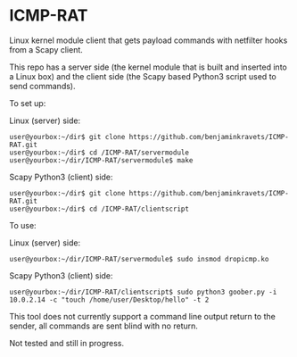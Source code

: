 # ICMP-RAT
Linux kernel module client that gets payload commands with netfilter hooks from a Scapy client.

This repo has a server side (the kernel module that is built and inserted into a Linux box) and the client side (the Scapy based Python3 script used to send commands). 

To set up:

Linux (server) side:
```
user@yourbox:~/dir$ git clone https://github.com/benjaminkravets/ICMP-RAT.git
user@yourbox:~/dir$ cd /ICMP-RAT/servermodule
user@yourbox:~/dir/ICMP-RAT/servermodule$ make 
```
Scapy Python3 (client) side:
```
user@yourbox:~/dir$ git clone https://github.com/benjaminkravets/ICMP-RAT.git
user@yourbox:~/dir$ cd /ICMP-RAT/clientscript
```

To use:

Linux (server) side:
```
user@yourbox:~/dir/ICMP-RAT/servermodule$ sudo insmod dropicmp.ko
```
Scapy Python3 (client) side:
```
user@yourbox:~/dir/ICMP-RAT/clientscript$ sudo python3 goober.py -i 10.0.2.14 -c "touch /home/user/Desktop/hello" -t 2
```


This tool does not currently support a command line output return to the sender, all commands are sent blind with no return. 

Not tested and still in progress.
